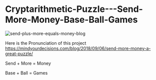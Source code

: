 # Cryptarithmetic-Puzzle---Send-More-Money-Base-Ball-Games

![send-plus-more-equals-money-blog](https://user-images.githubusercontent.com/76212536/206037595-04d38330-2977-435e-9a07-ecd3c424e088.png)



Here is the Pronunciation of this project
https://mindyourdecisions.com/blog/2018/09/06/send-more-money-a-great-puzzle/

Send + More = Money

Base + Ball = Games

